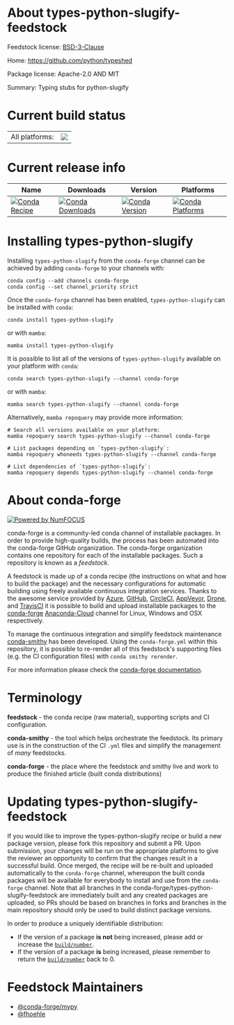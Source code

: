 About types-python-slugify-feedstock
====================================

Feedstock license: [BSD-3-Clause](https://github.com/conda-forge/types-python-slugify-feedstock/blob/main/LICENSE.txt)

Home: https://github.com/python/typeshed

Package license: Apache-2.0 AND MIT

Summary: Typing stubs for python-slugify

Current build status
====================


<table><tr><td>All platforms:</td>
    <td>
      <a href="https://dev.azure.com/conda-forge/feedstock-builds/_build/latest?definitionId=13143&branchName=main">
        <img src="https://dev.azure.com/conda-forge/feedstock-builds/_apis/build/status/types-python-slugify-feedstock?branchName=main">
      </a>
    </td>
  </tr>
</table>

Current release info
====================

| Name | Downloads | Version | Platforms |
| --- | --- | --- | --- |
| [![Conda Recipe](https://img.shields.io/badge/recipe-types--python--slugify-green.svg)](https://anaconda.org/conda-forge/types-python-slugify) | [![Conda Downloads](https://img.shields.io/conda/dn/conda-forge/types-python-slugify.svg)](https://anaconda.org/conda-forge/types-python-slugify) | [![Conda Version](https://img.shields.io/conda/vn/conda-forge/types-python-slugify.svg)](https://anaconda.org/conda-forge/types-python-slugify) | [![Conda Platforms](https://img.shields.io/conda/pn/conda-forge/types-python-slugify.svg)](https://anaconda.org/conda-forge/types-python-slugify) |

Installing types-python-slugify
===============================

Installing `types-python-slugify` from the `conda-forge` channel can be achieved by adding `conda-forge` to your channels with:

```
conda config --add channels conda-forge
conda config --set channel_priority strict
```

Once the `conda-forge` channel has been enabled, `types-python-slugify` can be installed with `conda`:

```
conda install types-python-slugify
```

or with `mamba`:

```
mamba install types-python-slugify
```

It is possible to list all of the versions of `types-python-slugify` available on your platform with `conda`:

```
conda search types-python-slugify --channel conda-forge
```

or with `mamba`:

```
mamba search types-python-slugify --channel conda-forge
```

Alternatively, `mamba repoquery` may provide more information:

```
# Search all versions available on your platform:
mamba repoquery search types-python-slugify --channel conda-forge

# List packages depending on `types-python-slugify`:
mamba repoquery whoneeds types-python-slugify --channel conda-forge

# List dependencies of `types-python-slugify`:
mamba repoquery depends types-python-slugify --channel conda-forge
```


About conda-forge
=================

[![Powered by
NumFOCUS](https://img.shields.io/badge/powered%20by-NumFOCUS-orange.svg?style=flat&colorA=E1523D&colorB=007D8A)](https://numfocus.org)

conda-forge is a community-led conda channel of installable packages.
In order to provide high-quality builds, the process has been automated into the
conda-forge GitHub organization. The conda-forge organization contains one repository
for each of the installable packages. Such a repository is known as a *feedstock*.

A feedstock is made up of a conda recipe (the instructions on what and how to build
the package) and the necessary configurations for automatic building using freely
available continuous integration services. Thanks to the awesome service provided by
[Azure](https://azure.microsoft.com/en-us/services/devops/), [GitHub](https://github.com/),
[CircleCI](https://circleci.com/), [AppVeyor](https://www.appveyor.com/),
[Drone](https://cloud.drone.io/welcome), and [TravisCI](https://travis-ci.com/)
it is possible to build and upload installable packages to the
[conda-forge](https://anaconda.org/conda-forge) [Anaconda-Cloud](https://anaconda.org/)
channel for Linux, Windows and OSX respectively.

To manage the continuous integration and simplify feedstock maintenance
[conda-smithy](https://github.com/conda-forge/conda-smithy) has been developed.
Using the ``conda-forge.yml`` within this repository, it is possible to re-render all of
this feedstock's supporting files (e.g. the CI configuration files) with ``conda smithy rerender``.

For more information please check the [conda-forge documentation](https://conda-forge.org/docs/).

Terminology
===========

**feedstock** - the conda recipe (raw material), supporting scripts and CI configuration.

**conda-smithy** - the tool which helps orchestrate the feedstock.
                   Its primary use is in the construction of the CI ``.yml`` files
                   and simplify the management of *many* feedstocks.

**conda-forge** - the place where the feedstock and smithy live and work to
                  produce the finished article (built conda distributions)


Updating types-python-slugify-feedstock
=======================================

If you would like to improve the types-python-slugify recipe or build a new
package version, please fork this repository and submit a PR. Upon submission,
your changes will be run on the appropriate platforms to give the reviewer an
opportunity to confirm that the changes result in a successful build. Once
merged, the recipe will be re-built and uploaded automatically to the
`conda-forge` channel, whereupon the built conda packages will be available for
everybody to install and use from the `conda-forge` channel.
Note that all branches in the conda-forge/types-python-slugify-feedstock are
immediately built and any created packages are uploaded, so PRs should be based
on branches in forks and branches in the main repository should only be used to
build distinct package versions.

In order to produce a uniquely identifiable distribution:
 * If the version of a package **is not** being increased, please add or increase
   the [``build/number``](https://docs.conda.io/projects/conda-build/en/latest/resources/define-metadata.html#build-number-and-string).
 * If the version of a package **is** being increased, please remember to return
   the [``build/number``](https://docs.conda.io/projects/conda-build/en/latest/resources/define-metadata.html#build-number-and-string)
   back to 0.

Feedstock Maintainers
=====================

* [@conda-forge/mypy](https://github.com/conda-forge/mypy/)
* [@fhoehle](https://github.com/fhoehle/)

